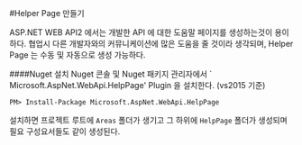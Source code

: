 #Helper Page 만들기

ASP.NET WEB API2 에서는 개발한 API 에 대한 도움말 페이지를 생성하는것이 용이
하다. 협업시 다른 개발자와의 커뮤니케이션에 많은 도움을 줄 것이라 생각되며, 
Helper Page 는 수동 및 자동으로 생성 가능하다.

####Nuget 설치
Nuget 콘솔 및 Nuget 패키지 관리자에서 ` Microsoft.AspNet.WebApi.HelpPage' 
Plugin 을 설치한다. (vs2015 기준) 
```
PM> Install-Package Microsoft.AspNet.WebApi.HelpPage
```

설치하면 프로젝트 루트에 `Areas` 폴더가 생기고 그 하위에 `HelpPage` 폴더가
생성되며 필요 구성요서들도 같이 생성된다.
 
